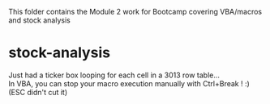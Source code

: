 This folder contains the Module 2 work for Bootcamp covering VBA/macros and stock analysis

# stock-analysis

Just had a ticker box looping for each cell in a 3013 row table...  
In VBA, you can stop your macro execution manually with Ctrl+Break ! :)  (ESC didn't cut it)
